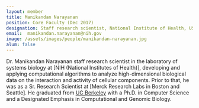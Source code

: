 ```yaml
---
layout: member
title: Manikandan Narayanan
position: Core Faculty (Dec 2017)
designation: Staff research scientist, National Institute of Health, USA.
email:  manikandan.narayanan@nih.gov
image: /assets/images/people/manikandan-narayanan.jpg
alum: false
---
```

Dr. Manikandan Narayanan staff research scientist in the laboratory of systems biology at [NIH (National Institutes of Health)], developing and applying computational algorithms to analyze high-dimensional biological data on the interaction and activity of cellular components. Prior to that, he was as a Sr. Research Scientist at [Merck Research Labs in Boston and Seattle]. He graduated from [UC Berkeley] with a Ph.D. in Computer Science and a Designated Emphasis in Computational and Genomic Biology.

[National Institutes of Health)]: https://www.nih.gov/
[Merck Research Labs]: http://www.merck.com/research/mrl-labs.html
[UC Berkeley]: http://www.berkeley.edu/
